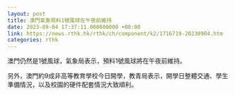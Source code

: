 ```yaml
---
layout: post
title: 澳門氣象局料1號風球在午夜前維持
date: 2023-09-04 17:37:11.000000000 +08:00
link: https://news.rthk.hk/rthk/ch/component/k2/1716719-20230904.htm
categories: rthk
---
```


澳門仍然是1號風球，氣象局表示，預料1號風球將在午夜前維持。

另外，澳門約9成非高等教育學校今日開學，教青局表示，開學日整體交通、學生準備情況，以及校園的硬件配套情況大致順利。
